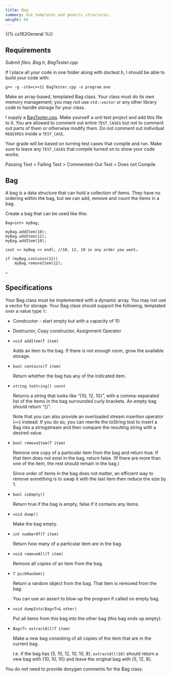 ```yaml
---
title: Bag
summary: Use templates and generic structures.
weight: 60
---
```


{{% cs162General %}}

## Requirements

*Submit files: Bag.h, BagTester.cpp*

If I place all your code in one folder along with doctest.h, I should
be able to build your code with:

```
g++ -g -std=c++11 BagTester.cpp -o program.exe
```

Make an array-based, templated Bag class. Your class must do its own
memory management; you may *not* use `std::vector` or any other library
code to handle storage for your class.

I supply a [BagTester.cpp](BagTester.cpp).  Make yourself a unit test
project and add this file to it. You are allowed to comment out entire
`TEST_CASE`s but not to comment out parts of them or otherwise modify
them. Do not comment out individual `REQUIRE`s inside a `TEST_CASE`.

Your grade will be based on turning test cases that compile and run.
Make sure to leave any `TEST_CASE`s that compile turned on to show your
code works.

Passing Test \> Failing Test \> Commented-Out Test \> Does not Compile

## Bag

A bag is a data structure that can hold a collection of items. They have
no ordering within the bag, but we can add, remove and count the items
in a bag.

Create a bag that can be used like this:  

```
Bag<int> myBag;

myBag.addItem(10);
myBag.addItem(12);
myBag.addItem(10);

cout << myBag << endl; //10, 12, 10 in any order you want…

if (myBag.contains(12))
    myBag.removeItem(12);

…
```

## Specifications

Your Bag class must be implemented with a dynamic array. You may not
use a vector for storage. Your Bag class should support the following,
templated over a value type `T`:

- Constructor - start empty but with a capacity of 10

- Destructor, Copy constructor, Assignment Operator

- `void addItem(T item)`

  Adds an item to the bag. If there is not enough room, grow the
  available storage.

- `bool contains(T item)`

  Return whether the bag has any of the indicated item.

- `string toString() const`

  Returns a string that looks like “{10, 12, 10}”, with a
  comma-separated list of the items in the bag surrounded curly
  brackets. An empty bag should return “{}”.

  Note that you can also provide an overloaded stream insertion operator
  (`<<`) instead. If you do so, you can rewrite the toString test to
  insert a Bag into a stringstream and then compare the resulting string
  with a desired value.

- `bool removeItem(T item)`

  Remove one copy of a particular item from the bag and return true. If
  that item does not exist in the bag, return false. (If there are more
  than one of the item, the rest should remain in the bag.)

  Since order of items in the bag does not matter, an efficient way to
  remove something is to swap it with the last item then reduce the size
  by 1.

- `bool isEmpty()`

  Return true if the bag is empty, false if it contains any items.

- `void dump()`

  Make the bag empty.

- `int numberOf(T item)`

  Return how many of a particular item are in the bag.

- `void removeAll(T item)`

  Remove all copies of an item from the bag.

- `T pickRandom()`

  Return a random object from the bag. That item is removed from the bag.
  
  You can use an assert to blow up the program if called on empty bag.

- `void dumpInto(Bag<T>& other)`

  Put all items from this bag into the other bag (this bag ends up empty).

- `Bag<T> extractAll(T item)`

  Make a new bag consisting of all copies of the item that are in the
  current bag.

  I.e. if the bag has {5, 10, 12, 10, 10, 8}, `extractAll(10)` should
  return a new bag with {10, 10, 10} and leave the original bag with {5,
  12, 8}.

You do not need to provide doxygen comments for the Bag class.
